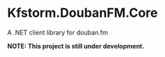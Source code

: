 # Kfstorm.DoubanFM.Core
A .NET client library for douban.fm

**NOTE: This project is still under development.**
